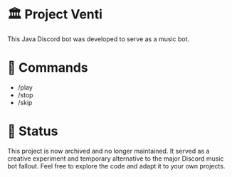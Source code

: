 # 🏛️ Project Venti
This Java Discord bot was developed to serve as a music bot.

# 🔣 Commands
- /play
- /stop
- /skip

# 🚧 Status
This project is now archived and no longer maintained. It served as a creative experiment and temporary alternative to the major Discord music bot fallout. Feel free to explore the code and adapt it to your own projects.

